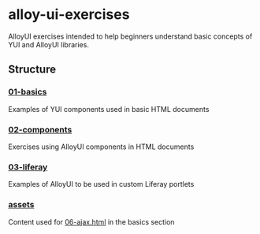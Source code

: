 alloy-ui-exercises
==================

AlloyUI exercises intended to help beginners understand basic concepts of YUI and AlloyUI libraries.

## Structure

### [01-basics](https://github.com/eduardolundgren/alloy-ui-exercises/tree/master/01-basics)

Examples of YUI components used in basic HTML documents

### [02-components](https://github.com/eduardolundgren/alloy-ui-exercises/tree/master/02-components)

Exercises using AlloyUI components in HTML documents

### [03-liferay](https://github.com/eduardolundgren/alloy-ui-exercises/tree/master/03-liferay)

Examples of AlloyUI to be used in custom Liferay portlets

### [assets](https://github.com/eduardolundgren/alloy-ui-exercises/tree/master/assets)

Content used for [06-ajax.html](https://github.com/eduardolundgren/alloy-ui-exercises/blob/master/01-basics/06-ajax.html) in the basics section